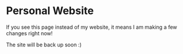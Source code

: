 # Personal Website

If you see this page instead of my website, it means I am making a few changes right now!

The site will be back up soon :)
